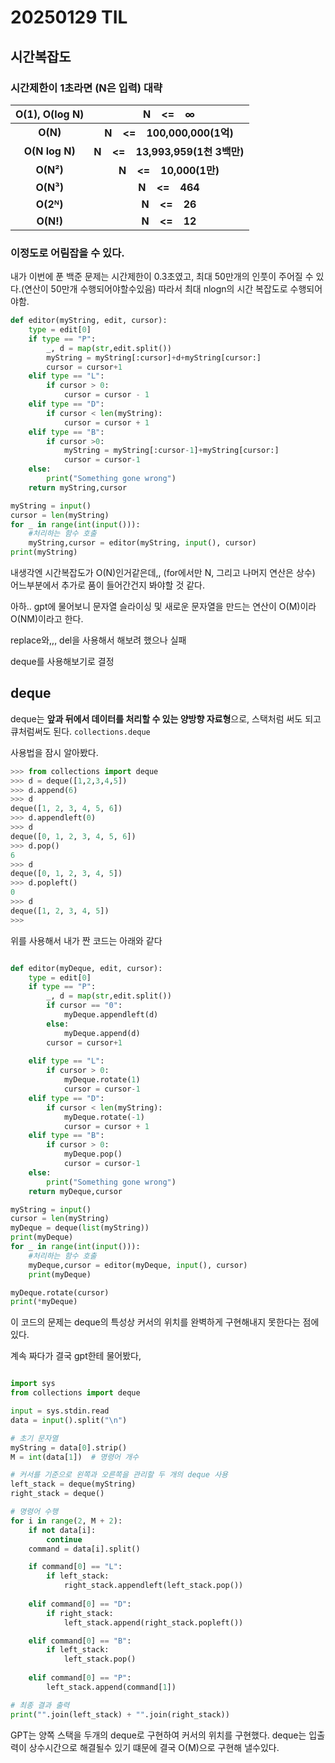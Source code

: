 # 20250129 TIL
## 시간복잡도
### 시간제한이 1초라면 (N은 입력) 대략
| **O(1), O(log N)** | **N    <=    ∞** |
|:-:|:-:|
| **O(N)** | **N    <=    100,000,000(1억)** |
| **O(N log N)** | **N    <=    13,993,959(1천 3백만)** |
| **O(N²)** | **N    <=    10,000(1만)** |
| **O(N³)** | **N    <=    464** |
| **O(2ᴺ)** | **N    <=    26** |
| **O(N!)** | **N    <=    12** |
### 이정도로 어림잡을 수 있다.

내가 이번에 푼 백준 문제는 시간제한이 0.3초였고, 최대 50만개의 인풋이 주어질 수 있다.(연산이 50만개 수행되어야할수있음)
따라서 최대 nlogn의 시간 복잡도로 수행되어야함.

```python
def editor(myString, edit, cursor):
    type = edit[0]
    if type == "P":
        _, d = map(str,edit.split())
        myString = myString[:cursor]+d+myString[cursor:]
        cursor = cursor+1
    elif type == "L":
        if cursor > 0:
            cursor = cursor - 1
    elif type == "D":
        if cursor < len(myString):
            cursor = cursor + 1
    elif type == "B":
        if cursor >0:
            myString = myString[:cursor-1]+myString[cursor:]
            cursor = cursor-1
    else:
        print("Something gone wrong")
    return myString,cursor

myString = input()
cursor = len(myString)
for _ in range(int(input())):
    #처리하는 함수 호출
    myString,cursor = editor(myString, input(), cursor)
print(myString)

```
내생각엔 시간복잡도가 O(N)인거같은데,, (for에서만 N, 그리고 나머지 연산은 상수) 어느부분에서 추가로 품이 들어간건지 봐야할 것 같다.

아하.. gpt에 물어보니 문자열 슬라이싱 및 새로운 문자열을 만드는 연산이 O(M)이라 O(NM)이라고 한다.

replace와,,, del을 사용해서 해보려 했으나 실패

deque를 사용해보기로 결정

## deque
deque는 **앞과 뒤에서 데이터를 처리할 수 있는 양방향 자료형**으로, 스택처럼 써도 되고 큐처럼써도 된다. `collections.deque`

사용법을 잠시 알아봤다.

```python
>>> from collections import deque
>>> d = deque([1,2,3,4,5])
>>> d.append(6)
>>> d
deque([1, 2, 3, 4, 5, 6])
>>> d.appendleft(0)
>>> d
deque([0, 1, 2, 3, 4, 5, 6])
>>> d.pop()
6
>>> d
deque([0, 1, 2, 3, 4, 5])
>>> d.popleft()
0
>>> d
deque([1, 2, 3, 4, 5])
>>>
```

위를 사용해서 내가 짠 코드는 아래와 같다

```python

def editor(myDeque, edit, cursor):
    type = edit[0]
    if type == "P":
        _, d = map(str,edit.split())
        if cursor == "0":
            myDeque.appendleft(d)
        else:
            myDeque.append(d)
        cursor = cursor+1
        
    elif type == "L":
        if cursor > 0:
            myDeque.rotate(1)
            cursor = cursor-1
    elif type == "D":
        if cursor < len(myString):
            myDeque.rotate(-1)
            cursor = cursor + 1
    elif type == "B":
        if cursor > 0:
            myDeque.pop()
            cursor = cursor-1
    else:
        print("Something gone wrong")
    return myDeque,cursor

myString = input()
cursor = len(myString)
myDeque = deque(list(myString))
print(myDeque)
for _ in range(int(input())):
    #처리하는 함수 호출
    myDeque,cursor = editor(myDeque, input(), cursor)
    print(myDeque)

myDeque.rotate(cursor)
print(*myDeque)


```
이 코드의 문제는 deque의 특성상 커서의 위치를 완벽하게 구현해내지 못한다는 점에 있다.

계속 짜다가 결국 gpt한테 물어봤다,

```python

import sys
from collections import deque

input = sys.stdin.read
data = input().split("\n")

# 초기 문자열
myString = data[0].strip()
M = int(data[1])  # 명령어 개수

# 커서를 기준으로 왼쪽과 오른쪽을 관리할 두 개의 deque 사용
left_stack = deque(myString)  
right_stack = deque()  

# 명령어 수행
for i in range(2, M + 2):
    if not data[i]: 
        continue
    command = data[i].split()

    if command[0] == "L":
        if left_stack:
            right_stack.appendleft(left_stack.pop())
    
    elif command[0] == "D":
        if right_stack:
            left_stack.append(right_stack.popleft())

    elif command[0] == "B":
        if left_stack:
            left_stack.pop()
    
    elif command[0] == "P":
        left_stack.append(command[1])

# 최종 결과 출력
print("".join(left_stack) + "".join(right_stack))

```

GPT는 양쪽 스택을 두개의 deque로 구현하여 커서의 위치를 구현했다.
deque는 입출력이 상수시간으로 해결될수 있기 떄문에 결국 O(M)으로 구현해 낼수있다. 

